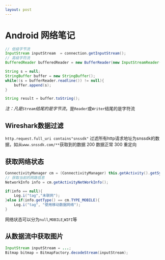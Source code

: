 ```yaml
---
layout: post
---
```


# Android 网络笔记

```java
// 低级字节流
InputStream inputStream  = connection.getInputStream();
// 高级字符流
BufferedReader bufferedReader = new BufferReader(new InputStreamReader(inputStream));

String s = null;
StringBuffer buffer = new StringBuffer();
while((s = bufferReader.readline()) != null){
    buffer.append(s);
}

String result = buffer.toString();
```

*注：凡是`Stream`结尾的是字节流*，是`Reader`或`Writer`结尾的是字符流

## Wireshark数据过滤
`http.request.full_uri contains"snssdk"`
过滤所有http请求地址为snssdk的数据，如从`www.snssdk.com/**`获取到的数据
200 数据正常
300 重定向

## 获取网络状态
```java
ConnectivityManager cm = (ConnectivityManager) this.getActivity().getSystemService(context.CONNECTIVITY_SERVICE);
// 获取当前的网路信息
NetworkInfo info = cm.getActivityNetWorkInfo();

if(info == null){
    Log.i("tag","未联网");
}else if(info.getType() == cm.TYPE_MOBILE){
    Log.i("tag", "使用移动数据网络");
}
```
网络状态可以分为`null`,`MOBILE`,`WIFI`等

## 从数据流中获取图片
```java
InputStream inputStream = ...;
Bitmap bitmap = BitmapFactory.decodeStream(inputStream);
```





